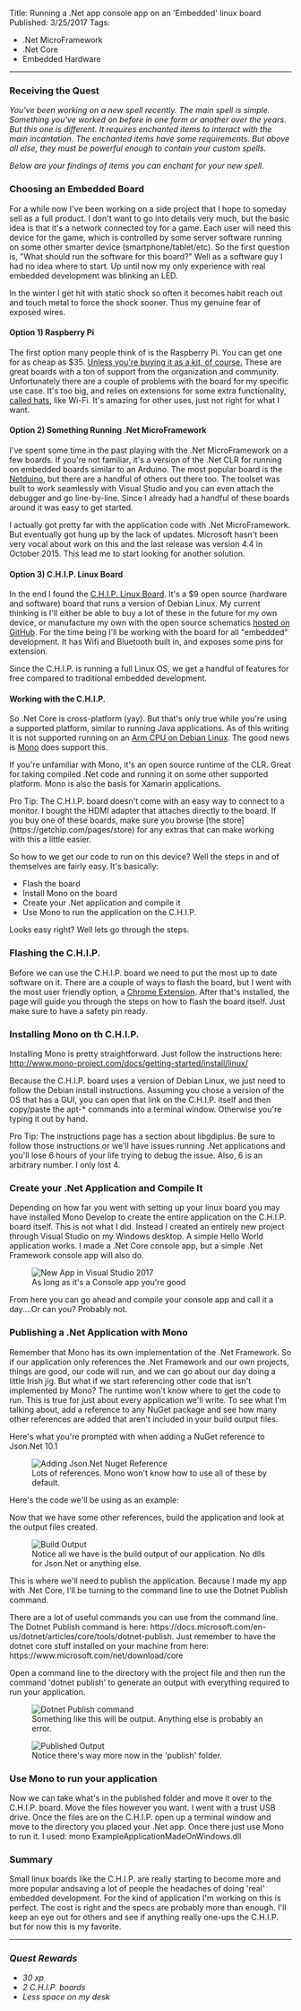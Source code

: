 Title: Running a .Net app console app on an 'Embedded' linux board
Published: 3/25/2017
Tags: 
- .Net MicroFramework
- .Net Core
- Embedded Hardware
---

### Receiving the Quest
*You've been working on a new spell recently. The main spell is simple. Something you've worked on before in one form or another over the years. But this one is different. It requires enchanted items to interact with the main incantation. The enchanted items have some requirements. But above all else, they must be powerful enough to contain your custom spells.*

*Below are your findings of items you can enchant for your new spell.*

### Choosing an Embedded Board

For a while now I've been working on a side project that I hope to someday sell as a full product. I don't want to go into details very much, but the basic idea is that it's a network connected toy for a game. Each user will need this device for the game, which is controlled by some server software running on some other smarter device (smartphone/tablet/etc). So the first question is, "What should run the software for this board?" Well as a software guy I had no idea where to start. Up until now my only experience with real embedded development was blinking an LED.

<div class="alert alert-info">
  <p>In the winter I get hit with static shock so often it becomes habit reach out and touch metal to force the shock sooner. Thus my genuine fear of exposed wires.</p>
</div>


#### Option 1) Raspberry Pi

The first option many people think of is the Raspberry Pi. You can get one for as cheap as $35. [Unless you're buying it as a kit, of course.](https://www.amazon.com/CanaKit-Raspberry-Ultimate-Starter-WiFi/dp/B00G1PNG54/?keywords=canakit+raspberry+ultimate+starter) These are great boards with a ton of support from the organization and community. Unfortunately there are a couple of problems with the board for my specific use case. It's too big, and relies on extensions for some extra functionality, [called hats](https://www.raspberrypi.org/blog/introducing-raspberry-pi-hats/), like Wi-Fi. It's amazing for other uses, just not right for what I want.

#### Option 2) Something Running .Net MicroFramework

I've spent some time in the past playing with the .Net MicroFramework on a few boards. If you're not familiar, it's a version of the .Net CLR for running on embedded boards similar to an Arduino. The most popular board is the [Netduino](http://www.netduino.com/), but there are a handful of others out there too. The toolset was built to work seamlessly with Visual Studio and you can even attach the debugger and go line-by-line. Since I already had a handful of these boards around it was easy to get started. 

I actually got pretty far with the application code with .Net MicroFramework. But eventually got hung up by the lack of updates. Microsoft hasn't been very vocal about work on this and the last release was version 4.4 in October 2015. This lead me to start looking for another solution.

#### Option 3) C.H.I.P. Linux Board

In the end I found the [C.H.I.P. Linux Board](https://getchip.com/). It's a $9 open source (hardware and software) board that runs a version of Debian Linux. My current thinking is I'll either be able to buy a lot of these in the future for my own device, or manufacture my own with the open source schematics [hosted on GitHub](https://github.com/NextThingCo/CHIP-Hardware). For the time being I'll be working with the board for all "embedded" development. It has Wifi and Bluetooth built in, and exposes some pins for extension.

Since the C.H.I.P. is running a full Linux OS, we get a handful of features for free compared to traditional embedded development.

#### Working with the C.H.I.P. 

So .Net Core is cross-platform (yay). But that's only true while you're using a supported platform, similar to running Java applications. As of this writing it is not supported running on an [Arm CPU on Debian Linux](https://docs.microsoft.com/en-us/dotnet/articles/core/rid-catalog). The good news is [Mono](http://www.mono-project.com/) does support this. 

<div class="alert alert-info">
  <p>If you're unfamiliar with Mono, it's an open source runtime of the CLR. Great for taking compiled .Net code and running it on some other supported platform. Mono is also the basis for Xamarin applications.</p>
</div>

<div class="alert alert-info">
  <p>Pro Tip: The C.H.I.P. board doesn't come with an easy way to connect  to a monitor. I bought the HDMI adapter that attaches directly to the board. If you buy one of these boards, make sure you browse [the store](https://getchip.com/pages/store) for any extras that can make working with this a little easier.</p>
</div>


So how to we get our code to run on this device? Well the steps in and of themselves are fairly easy. It's basically:

- Flash the board
- Install Mono on the board
- Create your .Net application and compile it
- Use Mono to run the application on the C.H.I.P.

Looks easy right? Well lets go through the steps.

### Flashing the C.H.I.P.

Before we can use the C.H.I.P. board we need to put the most up to date software on it. There are a couple of ways to flash the board, but I went with the most user friendly option, a [Chrome Extension](http://flash.getchip.com/). After that's installed, the page will guide you through the steps on how to flash the board itself. Just make sure to have a safety pin ready.

### Installing Mono on th C.H.I.P.
Installing Mono is pretty straightforward. Just follow the instructions here: http://www.mono-project.com/docs/getting-started/install/linux/ 

Because the C.H.I.P. board uses a version of Debian Linux, we just need to follow the Debian install instructions. Assuming you chose a version of the OS that has a GUI, you can open that link on the C.H.I.P. itself and then copy/paste the apt-* commands into a terminal window. Otherwise you're typing it out by hand.

<div class="alert alert-warning">
  <p>Pro Tip: The instructions page has a section about libgdiplus. Be sure to follow those instructions or we'll have issues running .Net applications and you'll lose 6 hours of your life trying to debug the issue. Also, 6 is an arbitrary number. I only lost 4.</p>
</div>

### Create your .Net Application and Compile It
Depending on how far you went with setting up your linux board you may have installed Mono Develop to create the entire application on the C.H.I.P. board itself. This is not what I did. Instead I created an entirely new project through Visual Studio on my Windows desktop. A simple Hello World application works. I made a .Net Core console app, but a simple .Net Framework console app will also do. 

<figure>
  <img src="__StorageSiteUrl__/Assets/Images/BlogPostImages/02/NewApp.png" alt="New App in Visual Studio 2017" class="img-responsive">
  <figcaption>As long as it's a Console app you're good</figcaption>
</figure>

From here you can go ahead and compile your console app and call it a day....Or can you? Probably not.

### Publishing a .Net Application with Mono
Remember that Mono has its own implementation of the .Net Framework. So if our application only references the .Net Framework and our own projects, things are good, our code will run, and we can go about our day doing a little Irish jig. But what if we start referencing other code that isn't implemented by Mono? The runtime won't know where to get the code to run. This is true for just about every application we'll write. To see what I'm talking about, add a reference to any NuGet package and see how many other references are added that aren't included in your build output files.

Here's what you're prompted with when adding a NuGet reference to Json.Net 10.1
<figure>
  <img src="__StorageSiteUrl__/Assets/Images/BlogPostImages/02/AddingJsonNetNugetReference.png" alt="Adding Json.Net Nuget Reference" class="img-responsive">
  <figcaption>Lots of references. Mono won't know how to use all of these by default.</figcaption>
</figure>

Here's the code we'll be using as an example:
<script src="https://gist.github.com/ProgrammerAl/586a2e2ac4479ecff403a818b8b2580a.js"></script>


Now that we have some other references, build the application and look at the output files created.

<figure>
  <img src="__StorageSiteUrl__/Assets/Images/BlogPostImages/02/DebugBuildOfApp.png" alt="Build Output" class="img-responsive">
  <figcaption>Notice all we have is the build output of our application. No dlls for Json.Net or anything else.</figcaption>
</figure>

This is where we'll need to publish the application. Because I made my app with .Net Core, I'll be turning to the command line to use the Dotnet Publish command.

<div class="alert alert-info">
  <p>There are a lot of useful commands you can use from the command line. The Dotnet Publish command is here: https://docs.microsoft.com/en-us/dotnet/articles/core/tools/dotnet-publish. Just remember to have the dotnet core stuff installed on your machine from here: https://www.microsoft.com/net/download/core</p>
</div>

Open a command line to the directory with the project file and then run the command 'dotnet publish' to generate an output with everything required to run your application. 

<figure>
  <img src="__StorageSiteUrl__/Assets/Images/BlogPostImages/02/RunPublishCommand.png" alt="Dotnet Publish command" class="img-responsive">
  <figcaption>Something like this will be output. Anything else is probably an error.</figcaption>
</figure>


<figure>
  <img src="__StorageSiteUrl__/Assets/Images/BlogPostImages/02/PublishOfApp.png" alt="Published Output" class="img-responsive">
  <figcaption>Notice there's way more now in the 'publish' folder.</figcaption>
</figure>

### Use Mono to run your application
Now we can take what's in the published folder and move it over to the C.H.I.P. board. Move the files however you want. I went with a trust USB drive. Once the files are on the C.H.I.P. open up a terminal window and move to the directory you placed your .Net app. Once there just use Mono to run it. I used: mono ExampleApplicationMadeOnWindows.dll

### Summary

Small linux boards like the C.H.I.P. are really starting to become more and more popular andsaving a lot of people the headaches of doing 'real' embedded development. For the kind of application I'm working on this is perfect. The cost is right and the specs are probably more than enough. I'll keep an eye out for others and see if anything really one-ups the C.H.I.P. but for now this is my favorite.

---
### *Quest Rewards*
- *30 xp*
- *2 C.H.I.P. boards*
- *Less space on my desk*

